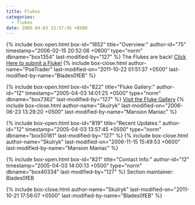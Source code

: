 ```yaml
---
title: Flukes
categories:
  - flukes
date: 2005-04-03 13:57:45 +0500
---
```

{% include box-open.html box-id="1852" title="Overview:" author-id="75" timestamp="2006-02-15 20:52:06 +0600" type="norm" dbname="box1354" last-modified-by="127" %}
The Flukes are back!  <a href="http://starmen.net/submit/">Click Here to submit a Fluke!</a>
{% include box-close.html author-name="PoeTrader" last-modified-on="2011-10-22 01:51:37 +0500" last-modified-by-name="Blades0fEB" %}

{% include box-open.html box-id="822" title="Fluke Gallery:" author-id="12" timestamp="2005-04-03 14:01:25 +0500" type="norm" dbname="box7362" last-modified-by="127" %}
<a href="galleries.php">Visit the Fluke Gallery</a>
{% include box-close.html author-name="Skulryk" last-modified-on="2006-06-23 13:29:20 +0500" last-modified-by-name="Mansion Maniac" %}

{% include box-open.html box-id="819" title="Recent Updates:" author-id="12" timestamp="2005-04-03 13:57:45 +0500" type="norm" dbname="box50181" last-modified-by="127" %}
<navigator section="date" search="`Timestamp` GREATERTHANSIGN '1012313600'" quantity="1" group="Flukes" display="no" /><displaytor mode="list" />
{% include box-close.html author-name="Skulryk" last-modified-on="2006-11-15 15:49:53 +0600" last-modified-by-name="Mansion Maniac" %}

{% include box-open.html box-id="821" title="Contact Info:" author-id="12" timestamp="2005-04-03 14:00:13 +0500" type="norm" dbname="box40334" last-modified-by="127" %}
<table1 />
 Section maintainer: Blades0fEB
<table2 />
 
<table3 />
{% include box-close.html author-name="Skulryk" last-modified-on="2011-10-21 17:56:07 +0500" last-modified-by-name="Blades0fEB" %}
